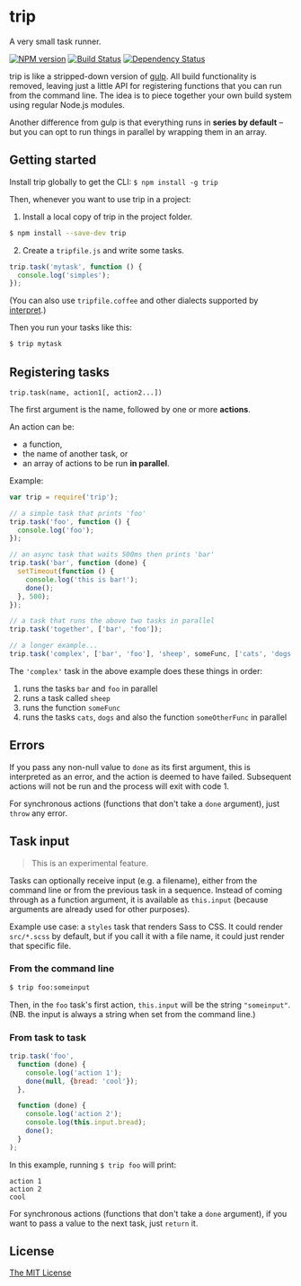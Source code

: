 # trip

A very small task runner.

[![NPM version][npm-image]][npm-url] [![Build Status][travis-image]][travis-url] [![Dependency Status][depstat-image]][depstat-url]

trip is like a stripped-down version of [gulp](https://github.com/gulpjs/gulp). All build functionality is removed, leaving just a little API for registering functions that you can run from the command line. The idea is to piece together your own build system using regular Node.js modules.

Another difference from gulp is that everything runs in **series by default** – but you can opt to run things in parallel by wrapping them in an array.


## Getting started

Install trip globally to get the CLI: `$ npm install -g trip`

Then, whenever you want to use trip in a project:

1. Install a local copy of trip in the project folder.

```sh
$ npm install --save-dev trip
```

2. Create a `tripfile.js` and write some tasks.

```js
trip.task('mytask', function () {
  console.log('simples');
});
```

(You can also use `tripfile.coffee` and other dialects supported by [interpret](https://github.com/tkellen/node-interpret).)

Then you run your tasks like this:

```sh
$ trip mytask
```


## Registering tasks

`trip.task(name, action1[, action2...])`

The first argument is the name, followed by one or more **actions**.

An action can be:

- a function,
- the name of another task, or
- an array of actions to be run **in parallel**.

Example:

```js
var trip = require('trip');

// a simple task that prints 'foo'
trip.task('foo', function () {
  console.log('foo');
});

// an async task that waits 500ms then prints 'bar'
trip.task('bar', function (done) {
  setTimeout(function () {
    console.log('this is bar!');
    done();
  }, 500);
});

// a task that runs the above two tasks in parallel
trip.task('together', ['bar', 'foo']);

// a longer example...
trip.task('complex', ['bar', 'foo'], 'sheep', someFunc, ['cats', 'dogs', someOtherFunc]); // see below
```

The `'complex'` task in the above example does these things in order:

1. runs the tasks `bar` and `foo` in parallel
2. runs a task called `sheep`
3. runs the function `someFunc`
4. runs the tasks `cats`, `dogs` and also the function `someOtherFunc` in parallel


## Errors

If you pass any non-null value to `done` as its first argument, this is interpreted as an error, and the action is deemed to have failed. Subsequent actions will not be run and the process will exit with code 1.

For synchronous actions (functions that don't take a `done` argument), just `throw` any error.


## Task input

> This is an experimental feature.

Tasks can optionally receive input (e.g. a filename), either from the command line or from the previous task in a sequence. Instead of coming through as a function argument, it is available as `this.input` (because arguments are already used for other purposes).

Example use case: a `styles` task that renders Sass to CSS. It could render `src/*.scss` by default, but if you call it with a file name, it could just render that specific file.

### From the command line

```sh
$ trip foo:someinput
```

Then, in the `foo` task's first action, `this.input` will be the string `"someinput"`. (NB. the input is always a string when set from the command line.)

### From task to task

```js
trip.task('foo',
  function (done) {
    console.log('action 1');
    done(null, {bread: 'cool'});
  },

  function (done) {
    console.log('action 2');
    console.log(this.input.bread);
    done();
  }
);
```

In this example, running `$ trip foo` will print:

```
action 1
action 2
cool
```

For synchronous actions (functions that don't take a `done` argument), if you want to pass a value to the next task, just `return` it.


## License

[The MIT License](http://opensource.org/licenses/MIT)


[npm-url]: https://npmjs.org/package/trip
[npm-image]: https://badge.fury.io/js/trip.png

[travis-url]: http://travis-ci.org/callumlocke/trip
[travis-image]: https://secure.travis-ci.org/callumlocke/trip.png?branch=master

[depstat-url]: https://david-dm.org/callumlocke/trip
[depstat-image]: https://david-dm.org/callumlocke/trip.png
